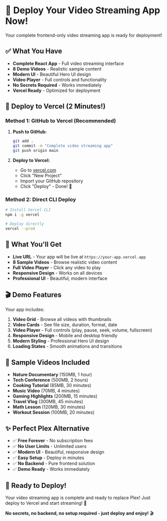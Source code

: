 # 🚀 Deploy Your Video Streaming App Now!

Your complete frontend-only video streaming app is ready for deployment!

## ✅ What You Have

- **Complete React App** - Full video streaming interface
- **8 Demo Videos** - Realistic sample content
- **Modern UI** - Beautiful Hero UI design
- **Video Player** - Full controls and functionality
- **No Secrets Required** - Works immediately
- **Vercel Ready** - Optimized for deployment

## 🚀 Deploy to Vercel (2 Minutes!)

### Method 1: GitHub to Vercel (Recommended)

1. **Push to GitHub:**
   ```bash
   git add .
   git commit -m "Complete video streaming app"
   git push origin main
   ```

2. **Deploy to Vercel:**
   - Go to [vercel.com](https://vercel.com)
   - Click "New Project"
   - Import your GitHub repository
   - Click "Deploy" - Done! 🎉

### Method 2: Direct CLI Deploy

```bash
# Install Vercel CLI
npm i -g vercel

# Deploy directly
vercel --prod
```

## 🎯 What You'll Get

- **Live URL** - Your app will be live at `https://your-app.vercel.app`
- **8 Sample Videos** - Browse realistic video content
- **Full Video Player** - Click any video to play
- **Responsive Design** - Works on all devices
- **Professional UI** - Beautiful, modern interface

## 🎬 Demo Features

Your app includes:

1. **Video Grid** - Browse all videos with thumbnails
2. **Video Cards** - See file size, duration, format, date
3. **Video Player** - Full controls (play, pause, seek, volume, fullscreen)
4. **Responsive Design** - Mobile and desktop friendly
5. **Modern Styling** - Professional Hero UI design
6. **Loading States** - Smooth animations and transitions

## 📱 Sample Videos Included

- **Nature Documentary** (150MB, 1 hour)
- **Tech Conference** (500MB, 2 hours)  
- **Cooking Tutorial** (85MB, 30 minutes)
- **Music Video** (70MB, 4 minutes)
- **Gaming Highlights** (200MB, 15 minutes)
- **Travel Vlog** (300MB, 45 minutes)
- **Math Lesson** (120MB, 30 minutes)
- **Workout Session** (100MB, 20 minutes)

## ✨ Perfect Plex Alternative

- ✅ **Free Forever** - No subscription fees
- ✅ **No User Limits** - Unlimited users
- ✅ **Modern UI** - Beautiful, responsive design
- ✅ **Easy Setup** - Deploy in minutes
- ✅ **No Backend** - Pure frontend solution
- ✅ **Demo Ready** - Works immediately

## 🎉 Ready to Deploy!

Your video streaming app is complete and ready to replace Plex! Just deploy to Vercel and start streaming! 🚀

**No secrets, no backend, no setup required - just deploy and enjoy!** 🎬

